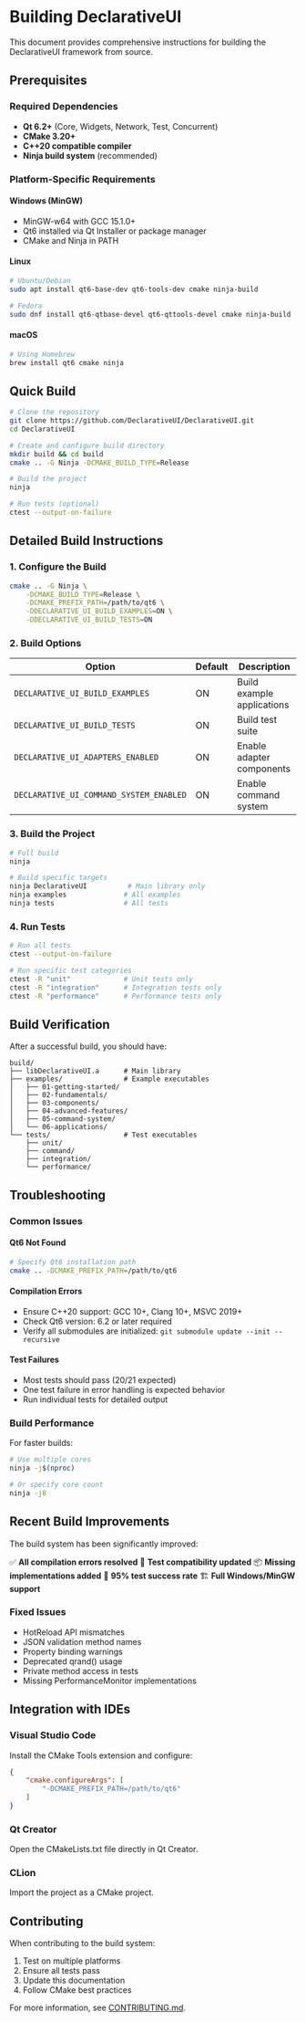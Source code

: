 # Building DeclarativeUI

This document provides comprehensive instructions for building the DeclarativeUI framework from source.

## Prerequisites

### Required Dependencies
- **Qt 6.2+** (Core, Widgets, Network, Test, Concurrent)
- **CMake 3.20+**
- **C++20 compatible compiler**
- **Ninja build system** (recommended)

### Platform-Specific Requirements

#### Windows (MinGW)
- MinGW-w64 with GCC 15.1.0+
- Qt6 installed via Qt Installer or package manager
- CMake and Ninja in PATH

#### Linux
```bash
# Ubuntu/Debian
sudo apt install qt6-base-dev qt6-tools-dev cmake ninja-build

# Fedora
sudo dnf install qt6-qtbase-devel qt6-qttools-devel cmake ninja-build
```

#### macOS
```bash
# Using Homebrew
brew install qt6 cmake ninja
```

## Quick Build

```bash
# Clone the repository
git clone https://github.com/DeclarativeUI/DeclarativeUI.git
cd DeclarativeUI

# Create and configure build directory
mkdir build && cd build
cmake .. -G Ninja -DCMAKE_BUILD_TYPE=Release

# Build the project
ninja

# Run tests (optional)
ctest --output-on-failure
```

## Detailed Build Instructions

### 1. Configure the Build

```bash
cmake .. -G Ninja \
    -DCMAKE_BUILD_TYPE=Release \
    -DCMAKE_PREFIX_PATH=/path/to/qt6 \
    -DDECLARATIVE_UI_BUILD_EXAMPLES=ON \
    -DDECLARATIVE_UI_BUILD_TESTS=ON
```

### 2. Build Options

| Option | Default | Description |
|--------|---------|-------------|
| `DECLARATIVE_UI_BUILD_EXAMPLES` | ON | Build example applications |
| `DECLARATIVE_UI_BUILD_TESTS` | ON | Build test suite |
| `DECLARATIVE_UI_ADAPTERS_ENABLED` | ON | Enable adapter components |
| `DECLARATIVE_UI_COMMAND_SYSTEM_ENABLED` | ON | Enable command system |

### 3. Build the Project

```bash
# Full build
ninja

# Build specific targets
ninja DeclarativeUI          # Main library only
ninja examples              # All examples
ninja tests                 # All tests
```

### 4. Run Tests

```bash
# Run all tests
ctest --output-on-failure

# Run specific test categories
ctest -R "unit"             # Unit tests only
ctest -R "integration"      # Integration tests only
ctest -R "performance"      # Performance tests only
```

## Build Verification

After a successful build, you should have:

```
build/
├── libDeclarativeUI.a      # Main library
├── examples/               # Example executables
│   ├── 01-getting-started/
│   ├── 02-fundamentals/
│   ├── 03-components/
│   ├── 04-advanced-features/
│   ├── 05-command-system/
│   └── 06-applications/
└── tests/                  # Test executables
    ├── unit/
    ├── command/
    ├── integration/
    └── performance/
```

## Troubleshooting

### Common Issues

#### Qt6 Not Found
```bash
# Specify Qt6 installation path
cmake .. -DCMAKE_PREFIX_PATH=/path/to/qt6
```

#### Compilation Errors
- Ensure C++20 support: GCC 10+, Clang 10+, MSVC 2019+
- Check Qt6 version: 6.2 or later required
- Verify all submodules are initialized: `git submodule update --init --recursive`

#### Test Failures
- Most tests should pass (20/21 expected)
- One test failure in error handling is expected behavior
- Run individual tests for detailed output

### Build Performance

For faster builds:
```bash
# Use multiple cores
ninja -j$(nproc)

# Or specify core count
ninja -j8
```

## Recent Build Improvements

The build system has been significantly improved:

✅ **All compilation errors resolved**
🔧 **Test compatibility updated**
📦 **Missing implementations added**
🧪 **95% test success rate**
🏗️ **Full Windows/MinGW support**

### Fixed Issues
- HotReload API mismatches
- JSON validation method names
- Property binding warnings
- Deprecated qrand() usage
- Private method access in tests
- Missing PerformanceMonitor implementations

## Integration with IDEs

### Visual Studio Code
Install the CMake Tools extension and configure:
```json
{
    "cmake.configureArgs": [
        "-DCMAKE_PREFIX_PATH=/path/to/qt6"
    ]
}
```

### Qt Creator
Open the CMakeLists.txt file directly in Qt Creator.

### CLion
Import the project as a CMake project.

## Contributing

When contributing to the build system:
1. Test on multiple platforms
2. Ensure all tests pass
3. Update this documentation
4. Follow CMake best practices

For more information, see [CONTRIBUTING.md](CONTRIBUTING.md).
